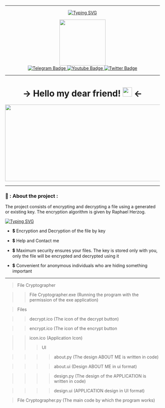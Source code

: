 
---

<div id="header" align="center">
  
  [![Typing SVG](https://readme-typing-svg.herokuapp.com?font=Fira+Code&pause=1000&color=00B607&background=0D00B652&width=435&lines=My+Project+Decrypt+and+Encrypt+File)](https://git.io/typing-svg)
  
  <img src="https://media.giphy.com/media/WFZvB7VIXBgiz3oDXE/giphy.gif" width="150"/>
  <div id="badges">
  <a href="https://t.me/ShVePs86">
    <img src="https://img.shields.io/badge/Telegram-blue?style=for-the-badge&logo=telegram&logoColor=white" alt="Telegram Badge"/>
  </a>
  <a href="https://www.youtube.com/channel/UCfOJ17JJcIP8gJ8Lrcu47Qg/videos">
    <img src="https://img.shields.io/badge/YouTube-red?style=for-the-badge&logo=youtube&logoColor=white" alt="Youtube Badge"/>
  </a>
  <a href="https://vk.com/shveps78">
    <img src="https://img.shields.io/badge/Vkontakte-blue?style=for-the-badge&logo=VK&logoColor=white" alt="Twitter Badge"/>
    </a>  
</div>
  
  ---
  
  <h1>
  → Hello my dear friend! 
  <img src="https://media.giphy.com/media/3og0IAzB7lmOo2q0Ss/giphy.gif" width="30px"/> ←
</h1>
</div>
<div align="center">
  <img src="https://thumbs.gfycat.com/SophisticatedImpartialBlackmamba-size_restricted.gif" width="802" height="250"/>
</div>

---

### 🌟 : About the project :
The project consists of encrypting and decrypting a file using a generated or existing key. The encryption algorithm is given by Raphael Herzog.

[![Typing SVG](https://readme-typing-svg.herokuapp.com?font=Fira+Code&pause=1000&color=00B607&background=0D00B652&width=435&lines=What+is+included+in+the+project%3F)](https://git.io/typing-svg)

- :heavy_dollar_sign: Encryption and Decryption of the file by key

- :heavy_dollar_sign: Help and Contact me

- :heavy_dollar_sign: Maximum security ensures your files. The key is stored only with you, only the file will be encrypted and decrypted using it

- :heavy_dollar_sign: Convenient for anonymous individuals who are hiding something important

---

> File Cryptographer

> > File Cryptographer.exe (Running the program with the permission of the exe application)

> Files

> > decrypt.ico (The icon of the decrypt button) 

> > encrypt.ico (The icon of the encrypt button

> > icon.ico (Application Icon)
> > > UI

> > > > about.py (The design ABOUT ME is written in code)

> > > > about.ui (Design ABOUT ME in ui format)

> > > > design.py (The design of the APPLICATION is written in code)

> > > > design.ui (APPLICATION design in UI format)

> File Cryptographer.py (The main code by which the program works)
